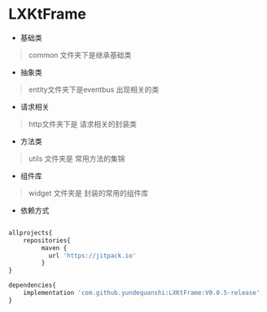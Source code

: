 # LXKtFrame

* 基础类

> common 文件夹下是继承基础类

* 抽象类

> entity文件夹下是eventbus 出现相关的类

* 请求相关

> http文件夹下是 请求相关的封装类

* 方法类

> utils 文件夹是 常用方法的集锦

* 组件库

> widget 文件夹是 封装的常用的组件库


* 依赖方式

``` python

allprojects{ 
    repositories{
         maven {
           url 'https://jitpack.io' 
         }
}

dependencies{ 
    implementation 'com.github.yundequanshi:LXKtFrame:V0.0.5-release' 
}

```